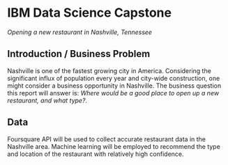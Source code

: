 # IBM Data Science Capstone
*Opening a new restaurant in Nashville, Tennessee*

## Introduction / Business Problem

Nashville is one of the fastest growing city in America. Considering the significant influx of population every year and city-wide construction, one might consider a business opportunity in Nashville. The business question this report will answer is: *Where would be a good place to open up a new restaurant, and what type?*.

## Data

Foursquare API will be used to collect accurate restaurant data in the Nashville area. Machine learning will be employed to recommend the type and location of the restaurant with relatively high confidence. 